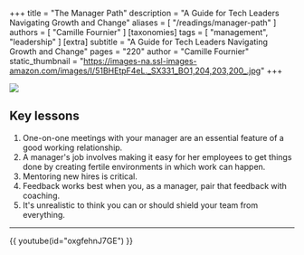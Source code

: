 +++
title = "The Manager Path"
description = "A Guide for Tech Leaders Navigating Growth and Change"
aliases = [ "/readings/manager-path" ]
authors = [ "Camille Fournier" ]
[taxonomies]
tags = [ "management", "leadership" ]
[extra]
subtitle = "A Guide for Tech Leaders Navigating Growth and Change"
pages = "220"
author = "Camille Fournier"
static_thumbnail = "https://images-na.ssl-images-amazon.com/images/I/51BHEtpF4eL._SX331_BO1,204,203,200_.jpg"
+++

<img border="0" src="https://images-na.ssl-images-amazon.com/images/I/51BHEtpF4eL._SX331_BO1,204,203,200_.jpg" >

<!-- more -->

## Key lessons

1. One-on-one meetings with your manager are an essential feature of a good working relationship.
2. A manager's job involves making it easy for her employees to get things done by creating fertile environments in
   which work can happen.
3. Mentoring new hires is critical.
4. Feedback works best when you, as a manager, pair that feedback with coaching.
5. It's unrealistic to think you can or should shield your team from everything.

---

{{ youtube(id="oxgfehnJ7GE") }}
